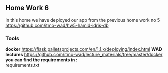 ## Home Work 6 ##
In this home we have deployed our app from the previous home work no 5 \
https://github.com/itmo-wad/hw5-hamid-idris-db



### Tools   ###
**docker** https://flask.palletsprojects.com/en/1.1.x/deploying/index.html
**WAD lectures** https://github.com/itmo-wad/lecture_materials/tree/master/docker
**you can find the requirements in :**\
requirements.txt
